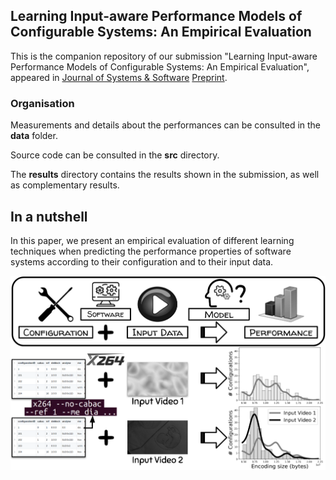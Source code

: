 ## Learning Input-aware Performance Models of Configurable Systems: An Empirical Evaluation

This is the companion repository of our submission "Learning Input-aware Performance Models of Configurable Systems: An Empirical Evaluation", appeared in [Journal of Systems & Software](https://www.sciencedirect.com/science/article/abs/pii/S0164121223002789) [Preprint](https://hal.science/hal-04271476).

### Organisation

Measurements and details about the performances can be consulted in the **data** folder.

Source code can be consulted in the **src** directory.

The **results** directory contains the results shown in the submission, as well as complementary results.

## In a nutshell

In this paper, we present an empirical evaluation of different learning techniques when predicting the performance properties of software systems according to their configuration and to their input data.

![intro](results/perf_pred_pb2.png)

